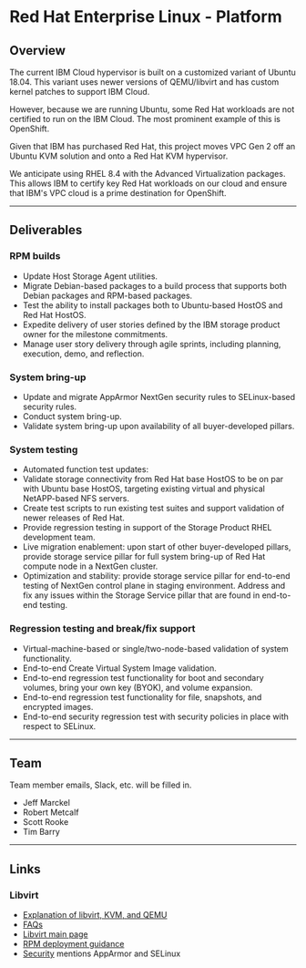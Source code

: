 # Red Hat Enterprise Linux - Platform

## Overview

The current IBM Cloud hypervisor is built on a customized variant of Ubuntu
18.04. This variant uses newer versions of QEMU/libvirt and has custom kernel
patches to support IBM Cloud.

However, because we are running Ubuntu, some Red Hat workloads are not certified
to run on the IBM Cloud. The most prominent example of this is OpenShift.

Given that IBM has purchased Red Hat, this project moves VPC Gen 2 off an Ubuntu
KVM solution and onto a Red Hat KVM hypervisor.

We anticipate using RHEL 8.4 with the Advanced Virtualization packages. This
allows IBM to certify key Red Hat workloads on our cloud and ensure that IBM's
VPC cloud is a prime destination for OpenShift.

---

## Deliverables

### RPM builds

* Update Host Storage Agent utilities.
* Migrate Debian-based packages to a build process that supports both Debian
  packages and RPM-based packages.
* Test the ability to install packages both to Ubuntu-based HostOS and Red Hat
  HostOS.
* Expedite delivery of user stories defined by the IBM storage product owner for
  the milestone commitments.
* Manage user story delivery through agile sprints, including planning,
  execution, demo, and reflection.

### System bring-up

* Update and migrate AppArmor NextGen security rules to SELinux-based security
  rules.
* Conduct system bring-up.
* Validate system bring-up upon availability of all buyer-developed pillars.

### System testing

* Automated function test updates:
* Validate storage connectivity from Red Hat base HostOS to be on par with
  Ubuntu base HostOS, targeting existing virtual and physical NetAPP-based NFS
  servers.
* Create test scripts to run existing test suites and support validation of
  newer releases of Red Hat.
* Provide regression testing in support of the Storage Product RHEL development
  team.
* Live migration enablement: upon start of other buyer-developed pillars,
  provide storage service pillar for full system bring-up of Red Hat compute
  node in a NextGen cluster.
* Optimization and stability: provide storage service pillar for end-to-end
  testing of NextGen control plane in staging environment. Address and fix any
  issues within the Storage Service pillar that are found in end-to-end testing.

### Regression testing and break/fix support

* Virtual-machine-based or single/two-node-based validation of system
  functionality.
* End-to-end Create Virtual System Image validation.
* End-to-end regression test functionality for boot and secondary volumes, bring
  your own key (BYOK), and volume expansion.
* End-to-end regression test functionality for file, snapshots, and encrypted
  images.
* End-to-end security regression test with security policies in place with
  respect to SELinux.

---

## Team

Team member emails, Slack, etc. will be filled in.

* Jeff Marckel
* Robert Metcalf
* Scott Rooke
* Tim Barry

---

## Links

### Libvirt

* [Explanation of libvirt, KVM, and QEMU](https://serverfault.com/questions/208693/difference-between-kvm-and-qemu)
* [FAQs](https://wiki.libvirt.org/page/FAQ)
* [Libvirt main page](https://libvirt.org/index.html)
* [RPM deployment guidance](https://libvirt.org/kbase/rpm-deployment.html)
* [Security](https://libvirt.org/drvqemu.html) mentions AppArmor and SELinux
